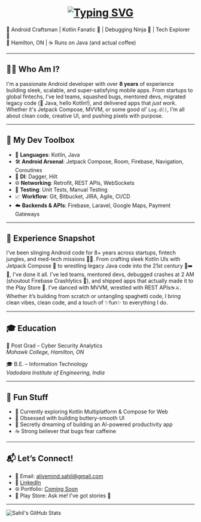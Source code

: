 <h1  align="center" href="h#">
  <a href="https://git.io/typing-svg">
    <img src="https://readme-typing-svg.demolab.com?font=Fira+Code&pause=1000&width=435&lines=%F0%9F%91%8B+Hey+there%2C+I%E2%80%99m+Sahil+Desai!;%F0%9F%91%8B+Salut%2C+je+suis+Sahil+Desai+!;%F0%9F%91%8B+%E4%BD%A0%E5%A5%BD%EF%BC%8C%E6%88%91%E6%98%AF+Sahil+Desai%EF%BC%81;%F0%9F%91%8B+%E0%AA%A8%E0%AA%AE%E0%AA%B8%E0%AB%8D%E0%AA%A4%E0%AB%87%2C+%E0%AA%B9%E0%AB%81%E0%AA%82+%E0%AA%B8%E0%AA%BE%E0%AA%B9%E0%AA%BF%E0%AA%B2+%E0%AA%A6%E0%AB%87%E0%AA%B8%E0%AA%BE%E0%AA%88+%E0%AA%9B%E0%AB%81%E0%AA%82!;%F0%9F%91%8B+%E0%B8%AA%E0%B8%A7%E0%B8%B1%E0%B8%AA%E0%B8%94%E0%B8%B5+%E0%B8%89%E0%B8%B1%E0%B8%99%E0%B8%8A%E0%B8%B7%E0%B9%88%E0%B8%AD+%E0%B8%8B%E0%B8%B2%E0%B8%AE%E0%B8%B4%E0%B8%A5+%E0%B9%80%E0%B8%94%E0%B9%84%E0%B8%8B!;%F0%9F%91%8B+%C2%A1Hola%2C+soy+Sahil+Desai!" alt="Typing SVG">
  </img>
  </a>
</h1>

🚀 Android Craftsman | Kotlin Fanatic 💙 | Debugging Ninja 🐞 | Tech Explorer 🧭  
📍 Hamilton, ON | ☕ Runs on Java (and actual coffee)

---

## 🙋‍♂️ Who Am I?

I'm a passionate Android developer with over **8 years** of experience building sleek, scalable, and super-satisfying mobile apps. From startups to global fintechs, I’ve led teams, squashed bugs, mentored devs, migrated legacy code (👋 Java, hello Kotlin!), and delivered apps that *just work*. Whether it's Jetpack Compose, MVVM, or some good ol’ `Log.d()`, I'm all about clean code, creative UI, and pushing pixels with purpose.

---

## 🧰 My Dev Toolbox

- 💬 **Languages**: Kotlin, Java  
- 🛠️ **Android Arsenal**: Jetpack Compose, Room, Firebase, Navigation, Coroutines  
- 💉 **DI**: Dagger, Hilt  
- 🌐 **Networking**: Retrofit, REST APIs, WebSockets  
- 🧪 **Testing**: Unit Tests, Manual Testing  
- 📈 **Workflow**: Git, Bitbucket, JIRA, Agile, CI/CD  
- ☁️ **Backends & APIs**: Firebase, Laravel, Google Maps, Payment Gateways

---

## 💼 Experience Snapshot

I've been slinging Android code for 8+ years across startups, fintech jungles, and med-tech missions 🧑‍💻. From crafting sleek Kotlin UIs with Jetpack Compose 🎨 to wrestling legacy Java code into the 21st century 🦖➡️🚀, I've done it all. I've led teams, mentored devs, debugged crashes at 2 AM (shoutout Firebase Crashlytics 🧯), and shipped apps that actually made it to the Play Store 🙌. I’ve danced with MVVM, wrestled with REST APIs☕⚔️. Whether it’s building from scratch or untangling spaghetti code, I bring clean vibes, clean code, and a touch of ✨fun✨ to everything I do.

---

## 🎓 Education

📘 Post Grad – Cyber Security Analytics  
*Mohawk College, Hamilton, ON*

🎓 B.E. – Information Technology  
*Vadodara Institute of Engineering, India*

---

## 🌟 Fun Stuff

- 🔭 Currently exploring Kotlin Multiplatform & Compose for Web  
- 🧠 Obsessed with building buttery-smooth UI  
- 🤖 Secretly dreaming of building an AI-powered productivity app  
- ☕ Strong believer that bugs fear caffeine

---

## 📬 Let’s Connect!

- 📧 Email: alivemind.sahil@gmail.com  
- 💼 [LinkedIn](https://www.linkedin.com/in/sahil-desai-44791177/)  
- 🌐 Portfolio: [Coming Soon](https://sahildesai.dev)
- 📱 Play Store: Ask me! I've got stories 🎯

---

![Sahil's GitHub Stats](https://github-readme-stats.vercel.app/api?username=sahil239&show_icons=true&theme=tokyonight)


